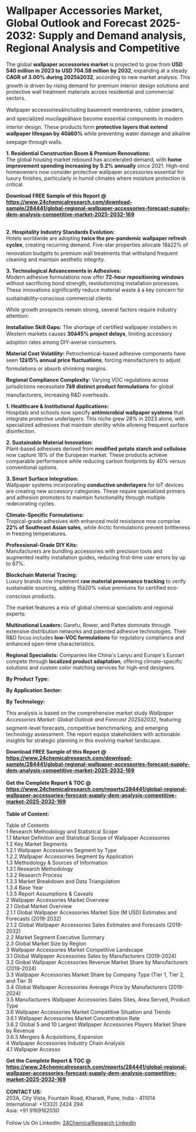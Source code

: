<h1>Wallpaper Accessories Market, Global Outlook and Forecast 2025-2032: Supply and Demand analysis, Regional Analysis and Competitive</h1><p>The global <strong>wallpaper accessories market</strong> is projected to grow from <strong>USD 540 million in 2023 to USD 704.58 million by 2032</strong>, expanding at a steady <strong>CAGR of 3.00% during 2025â2032</strong>, according to new market analysis. This growth is driven by rising demand for premium interior design solutions and protective wall treatment materials across residential and commercial sectors.</p><p>Wallpaper accessoriesâincluding basement membranes, rubber powders, and specialized mucilageâhave become essential components in modern interior design. These products form <strong>protective layers that extend wallpaper lifespan by 40â60%</strong> while preventing water damage and alkaline seepage through walls.</p><p><strong>1. Residential Construction Boom &amp; Premium Renovations:</strong><br>
The global housing market rebound has accelerated demand, with <strong>home improvement spending increasing by 5.2% annually</strong> since 2021. High-end homeowners now consider protective wallpaper accessories essential for luxury finishes, particularly in humid climates where moisture protection is critical.</p><div><b>Download FREE Sample of this Report @ 
            <a href="https://www.24chemicalresearch.com/download-sample/284441/global-regional-wallpaper-accessories-forecast-supply-dem-analysis-competitive-market-2025-2032-169">
            https://www.24chemicalresearch.com/download-sample/284441/global-regional-wallpaper-accessories-forecast-supply-dem-analysis-competitive-market-2025-2032-169</a></b></div><br><p><strong>2. Hospitality Industry Standards Evolution:</strong><br>
Hotels worldwide are adopting <strong>twice the pre-pandemic wallpaper refresh cycles</strong>, creating recurring demand. Five-star properties allocate 18â22% of renovation budgets to premium wall treatments that withstand frequent cleaning and maintain aesthetic integrity.</p><p><strong>3. Technological Advancements in Adhesives:</strong><br>
Modern adhesive formulations now offer <strong>72-hour repositioning windows</strong> without sacrificing bond strength, revolutionizing installation processes. These innovations significantly reduce material waste â a key concern for sustainability-conscious commercial clients.</p><p>While growth prospects remain strong, several factors require industry attention:</p><p><strong>Installation Skill Gaps:</strong> The shortage of certified wallpaper installers in Western markets causes <strong>30â45% project delays</strong>, limiting accessory adoption rates among DIY-averse consumers.</p><p><strong>Material Cost Volatility:</strong> Petrochemical-based adhesive components have seen <strong>12â15% annual price fluctuations</strong>, forcing manufacturers to adjust formulations or absorb shrinking margins.</p><p><strong>Regional Compliance Complexity:</strong> Varying VOC regulations across jurisdictions necessitate <strong>7â9 distinct product formulations</strong> for global manufacturers, increasing R&amp;D overheads.</p><p><strong>1. Healthcare &amp; Institutional Applications:</strong><br>
Hospitals and schools now specify <strong>antimicrobial wallpaper systems</strong> that integrate protective underlayers. This niche grew 28% in 2023 alone, with specialized adhesives that maintain sterility while allowing frequent surface disinfection.</p><p><strong>2. Sustainable Material Innovation:</strong><br>
Plant-based adhesives derived from <strong>modified potato starch and cellulose</strong> now capture 18% of the European market. These products achieve comparable performance while reducing carbon footprints by 40% versus conventional options.</p><p><strong>3. Smart Surface Integration:</strong><br>
Wallpaper systems incorporating <strong>conductive underlayers</strong> for IoT devices are creating new accessory categories. These require specialized primers and adhesion promoters to maintain functionality through multiple redecorating cycles.</p><p><strong>Climate-Specific Formulations:</strong><br>
    Tropical-grade adhesives with enhanced mold resistance now comprise <strong>22% of Southeast Asian sales</strong>, while Arctic formulations prevent brittleness in freezing temperatures.</p><p><strong>Professional-Grade DIY Kits:</strong><br>
    Manufacturers are bundling accessories with precision tools and augmented reality installation guides, reducing first-time user errors by up to 67%.</p><p><strong>Blockchain Material Tracing:</strong><br>
    Luxury brands now implement <strong>raw material provenance tracking</strong> to verify sustainable sourcing, adding 15â20% value premiums for certified eco-conscious products.</p><p>The market features a mix of global chemical specialists and regional experts:</p><p><strong>Multinational Leaders:</strong> Garefu, Rower, and Pattex dominate through extensive distribution networks and patented adhesive technologies. Their R&amp;D focus includes <strong>low-VOC formulations</strong> for regulatory compliance and enhanced open-time characteristics.</p><p><strong>Regional Specialists:</strong> Companies like China's Lanyu and Europe's Euroart compete through <strong>localized product adaptation</strong>, offering climate-specific solutions and custom color matching services for high-end designers.</p><p><strong>By Product Type:</strong></p><p><strong>By Application Sector:</strong></p><p><strong>By Technology:</strong></p><p>This analysis is based on the comprehensive market study <em>Wallpaper Accessories Market: Global Outlook and Forecast 2025â2032</em>, featuring segment-level forecasts, competitive benchmarking, and emerging technology assessment. The report equips stakeholders with actionable insights for strategic planning in this evolving market landscape.</p><div><b>Download FREE Sample of this Report @ 
            <a href="https://www.24chemicalresearch.com/download-sample/284441/global-regional-wallpaper-accessories-forecast-supply-dem-analysis-competitive-market-2025-2032-169">
            https://www.24chemicalresearch.com/download-sample/284441/global-regional-wallpaper-accessories-forecast-supply-dem-analysis-competitive-market-2025-2032-169</a></b></div><br><div><b>Get the Complete Report & TOC @ 
            <a href="https://www.24chemicalresearch.com/reports/284441/global-regional-wallpaper-accessories-forecast-supply-dem-analysis-competitive-market-2025-2032-169">
            https://www.24chemicalresearch.com/reports/284441/global-regional-wallpaper-accessories-forecast-supply-dem-analysis-competitive-market-2025-2032-169</a></b></div><br>
            <b>Table of Content:</b><p>Table of Contents<br />
1 Research Methodology and Statistical Scope<br />
1.1 Market Definition and Statistical Scope of Wallpaper Accessories<br />
1.2 Key Market Segments<br />
1.2.1 Wallpaper Accessories Segment by Type<br />
1.2.2 Wallpaper Accessories Segment by Application<br />
1.3 Methodology & Sources of Information<br />
1.3.1 Research Methodology<br />
1.3.2 Research Process<br />
1.3.3 Market Breakdown and Data Triangulation<br />
1.3.4 Base Year<br />
1.3.5 Report Assumptions & Caveats<br />
2 Wallpaper Accessories Market Overview<br />
2.1 Global Market Overview<br />
2.1.1 Global Wallpaper Accessories Market Size (M USD) Estimates and Forecasts (2019-2032)<br />
2.1.2 Global Wallpaper Accessories Sales Estimates and Forecasts (2019-2032)<br />
2.2 Market Segment Executive Summary<br />
2.3 Global Market Size by Region<br />
3 Wallpaper Accessories Market Competitive Landscape<br />
3.1 Global Wallpaper Accessories Sales by Manufacturers (2019-2024)<br />
3.2 Global Wallpaper Accessories Revenue Market Share by Manufacturers (2019-2024)<br />
3.3 Wallpaper Accessories Market Share by Company Type (Tier 1, Tier 2, and Tier 3)<br />
3.4 Global Wallpaper Accessories Average Price by Manufacturers (2019-2024)<br />
3.5 Manufacturers Wallpaper Accessories Sales Sites, Area Served, Product Type<br />
3.6 Wallpaper Accessories Market Competitive Situation and Trends<br />
3.6.1 Wallpaper Accessories Market Concentration Rate<br />
3.6.2 Global 5 and 10 Largest Wallpaper Accessories Players Market Share by Revenue<br />
3.6.3 Mergers & Acquisitions, Expansion<br />
4 Wallpaper Accessories Industry Chain Analysis<br />
4.1 Wallpaper Accesso</p><div><b>Get the Complete Report & TOC @ 
            <a href="https://www.24chemicalresearch.com/reports/284441/global-regional-wallpaper-accessories-forecast-supply-dem-analysis-competitive-market-2025-2032-169">
            https://www.24chemicalresearch.com/reports/284441/global-regional-wallpaper-accessories-forecast-supply-dem-analysis-competitive-market-2025-2032-169</a></b></div><br><b>CONTACT US:</b><br>
            203A, City Vista, Fountain Road, Kharadi, Pune, India - 411014<br>
            International: +1(332) 2424 294<br>
            Asia: +91 9169162030 <br><br>
            Follow Us On LinkedIn: <a href="https://www.linkedin.com/company/24chemicalresearch/">24ChemicalResearch LinkedIn</a>